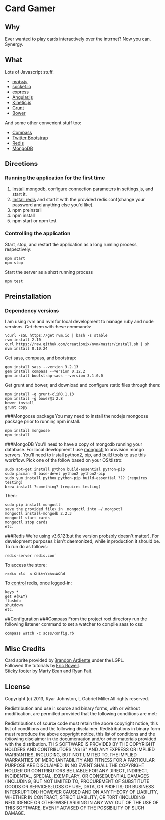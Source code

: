 # Card Gamer
## Why
Ever wanted to play cards interactively over the internet? Now you can. Synergy.
## What
Lots of Javascript stuff.
 * [node.js](http://www.nodejs.org)
 * [socket.io](http://www.socket.io)
 * [express](http://www.expressjs.com)
 * [Angular.js](http://angularjs.org)
 * [Kinetic.js](http://www.kineticjs.com/)
 * [Grunt](http://www.gruntjs.com)
 * [Bower](http://www.bower.io)

And some other convenient stuff too:
 * [Compass](http://www.compass-style.org/)
 * [Twitter Bootstrap](http://twitter.github.io/bootstrap)
 * [Redis](http://www.redis.io/)
 * [MongoDB](http://www.mongodb.org)

## Directions
### Running the application for the first time
1. [Install mongodb](#mongodb), configure connection parameters in settings.js, and start it.
2. [Install redis](#redis) and start it with the provided redis.conf(change your password and anything else you'd like).
3. npm preinstall
4. npm install
5. npm start or npm test

### Controlling the application
Start, stop, and restart the application as a long running process, respectively:

    npm start
    npm stop

Start the server as a short running process

    npm test

## Preinstallation
### Dependency versions
I am using rvm and nvm for local development to manage ruby and node versions. Get them with these commands:

    \curl -sSL https://get.rvm.io | bash -s stable
    rvm install 2.10
    curl https://raw.github.com/creationix/nvm/master/install.sh | sh
    nvm install 0.10.24

Get sass, compass, and bootstrap:

    gem install sass --version 3.2.13
    gem install compass --version 0.12.2
    gem install bootstrap-sass --version 3.1.0.0

Get grunt and bower, and download and configure static files through them:

    npm install -g grunt-cli@0.1.13
    npm install -g bower@1.2.8
    bower install
    grunt copy

###Mongoose package
You may need to install the nodejs mongoose package prior to running npm install.

    npm install mongoose
    npm install
    
###MongoDB
You'll need to have a copy of mongodb running your database. For local development I use [mongoctl](http://github.com/mongolab/mongoctl) to provision mongo servers. You'll need to install python2, pip, and build tools to use this workflow. Pick one of the follow based on your OS/distro:

    sudo apt-get install python build-essential python-pip
    sudo pacman -S base-devel python2 python2-pip
    sudo yum install python python-pip build-essential ??? (requires testing)
    brew install ?something? (requires testing)

Then:

    sudo pip install mongoctl
    save the provided files in .mongoctl into ~/.mongoctl
    mongoctl install-mongodb 2.2.3
    mongoctl start cards
    mongoctl stop cards
    etc.

###Redis
We're using v2.6.12(but the version probably doesn't matter). For development purposes it isn't daemonized, while in production it should be. To run do as follows:

    redis-server redis.conf

To access the store:

    redis-cli -a SHittYpAssWORd

To [control](http://redis.io/commands) redis, once logged-in:

    keys *
    get #{KEY}
    flushdb
    shutdown
    etc.

##Configuration
###Compass
From the project root directory run the following listener command to set a watcher to compile sass to css:

    compass watch -c scss/config.rb

## Misc Credits
Card sprite provided by [Brandon Ardiente](http://ardisoft.net/svg-z-cards/) under the LGPL.  
Followed the tutorials by [Eric Rowell](http://www.html5canvastutorials.com/kineticjs/html5-canvas-events-tutorials-introduction-with-kineticjs/).  
[Sticky footer](http://twitter.github.io/bootstrap/examples/sticky-footer.html) by Marty Bean and Ryan Fait.

## License
Copyright (c) 2013, Ryan Johnston, L Gabriel Miller
All rights reserved.

Redistribution and use in source and binary forms, with or without modification, are permitted provided that the following conditions are met:

Redistributions of source code must retain the above copyright notice, this list of conditions and the following disclaimer.
Redistributions in binary form must reproduce the above copyright notice, this list of conditions and the following disclaimer in the documentation and/or other materials provided with the distribution.
THIS SOFTWARE IS PROVIDED BY THE COPYRIGHT HOLDERS AND CONTRIBUTORS "AS IS" AND ANY EXPRESS OR IMPLIED WARRANTIES, INCLUDING, BUT NOT LIMITED TO, THE IMPLIED WARRANTIES OF MERCHANTABILITY AND FITNESS FOR A PARTICULAR PURPOSE ARE DISCLAIMED. IN NO EVENT SHALL THE COPYRIGHT HOLDER OR CONTRIBUTORS BE LIABLE FOR ANY DIRECT, INDIRECT, INCIDENTAL, SPECIAL, EXEMPLARY, OR CONSEQUENTIAL DAMAGES (INCLUDING, BUT NOT LIMITED TO, PROCUREMENT OF SUBSTITUTE GOODS OR SERVICES; LOSS OF USE, DATA, OR PROFITS; OR BUSINESS INTERRUPTION) HOWEVER CAUSED AND ON ANY THEORY OF LIABILITY, WHETHER IN CONTRACT, STRICT LIABILITY, OR TORT (INCLUDING NEGLIGENCE OR OTHERWISE) ARISING IN ANY WAY OUT OF THE USE OF THIS SOFTWARE, EVEN IF ADVISED OF THE POSSIBILITY OF SUCH DAMAGE.

